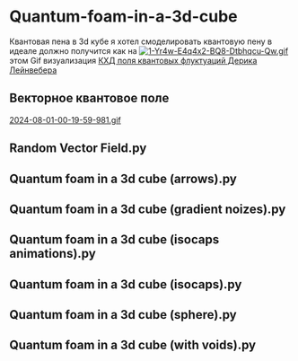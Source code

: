 # Quantum-foam-in-a-3d-cube
Квантовая пена в 3d кубе
я хотел смоделировать квантовую пену в идеале должно получится как на [![1-Yr4w-E4q4x2-BQ8-Dtbhqcu-Qw.gif](https://i.postimg.cc/q77MN552/1-Yr4w-E4q4x2-BQ8-Dtbhqcu-Qw.gif)](https://postimg.cc/68DNSYwQ) этом Gif визуализация [КХД поля квантовых флуктуаций Дерика Лейнвебера](http://www.physics.adelaide.edu.au/theory/staff/leinweber/VisualQCD/Nobel/)

## Векторное квантовое поле

[2024-08-01-00-19-59-981.gif](https://postimg.cc/4YndM7Tg)

## Random Vector Field.py

## Quantum foam in a 3d cube (arrows).py

## Quantum foam in a 3d cube (gradient noizes).py

## Quantum foam in a 3d cube (isocaps animations).py

## Quantum foam in a 3d cube (isocaps).py

## Quantum foam in a 3d cube (sphere).py

## Quantum foam in a 3d cube (with voids).py
